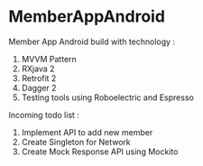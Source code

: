 # MemberAppAndroid

Member App Android build with technology : 
 1. MVVM Pattern 
 2. RXjava 2 
 3. Retrofit 2
 4. Dagger 2
 5. Testing tools using Roboelectric and Espresso 
 
Incoming todo list : 
 1. Implement API to add new member 
 2. Create Singleton for Network 
 3. Create Mock Response API using Mockito 
